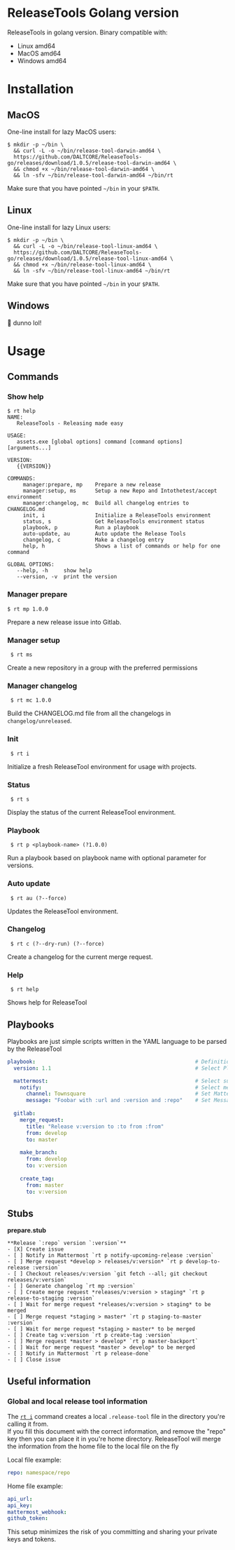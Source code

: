 ReleaseTools Golang version
=========

ReleaseTools in golang version. Binary compatible with:
 - Linux   amd64
 - MacOS   amd64
 - Windows amd64

# Installation

## MacOS
One-line install for lazy MacOS users:

```console
$ mkdir -p ~/bin \
  && curl -L -o ~/bin/release-tool-darwin-amd64 \
  https://github.com/DALTCORE/ReleaseTools-go/releases/download/1.0.5/release-tool-darwin-amd64 \
  && chmod +x ~/bin/release-tool-darwin-amd64 \
  && ln -sfv ~/bin/release-tool-darwin-amd64 ~/bin/rt
```

Make sure that you have pointed `~/bin` in your `$PATH`.

## Linux
One-line install for lazy Linux users:

```console
$ mkdir -p ~/bin \
  && curl -L -o ~/bin/release-tool-linux-amd64 \
  https://github.com/DALTCORE/ReleaseTools-go/releases/download/1.0.5/release-tool-linux-amd64 \
  && chmod +x ~/bin/release-tool-linux-amd64 \
  && ln -sfv ~/bin/release-tool-linux-amd64 ~/bin/rt
```

Make sure that you have pointed `~/bin` in your `$PATH`.

## Windows
:information_desk_person: dunno lol! 

# Usage

## Commands
### Show help
```terminal
$ rt help
NAME:
   ReleaseTools - Releasing made easy

USAGE:
   assets.exe [global options] command [command options] [arguments...]

VERSION:
   {{VERSION}}

COMMANDS:
     manager:prepare, mp    Prepare a new release
     manager:setup, ms      Setup a new Repo and Intothetest/accept environment
     manager:changelog, mc  Build all changelog entries to CHANGELOG.md
     init, i                Initialize a ReleaseTools environment
     status, s              Get ReleaseTools environment status
     playbook, p            Run a playbook
     auto-update, au        Auto update the Release Tools
     changelog, c           Make a changelog entry
     help, h                Shows a list of commands or help for one command

GLOBAL OPTIONS:
   --help, -h     show help
   --version, -v  print the version 
```

### Manager prepare
```terminal
$ rt mp 1.0.0
```

Prepare a new release issue into Gitlab.

### Manager setup
```terminal
 $ rt ms
```
 
Create a new repository in a group with the preferred permissions

### Manager changelog
```terminal
 $ rt mc 1.0.0
```

Build the CHANGELOG.md file from all the changelogs in `changelog/unreleased`.

### Init
```terminal
 $ rt i
```

Initialize a fresh ReleaseTool environment for usage with projects.

### Status
```terminal
 $ rt s
```

Display the status of the current ReleaseTool environment.

### Playbook
```terminal
 $ rt p <playbook-name> (?1.0.0)
```

Run a playbook based on playbook name with optional parameter for versions.

### Auto update
```terminal
 $ rt au (?--force)
```

Updates the ReleaseTool environment. 

### Changelog
```terminal
 $ rt c (?--dry-run) (?--force)
```

Create a changelog for the current merge request.

### Help
```terminal
 $ rt help
```

Shows help for ReleaseTool

## Playbooks
Playbooks are just simple scripts written in the YAML language to be parsed by the ReleaseTool
```yaml
playbook:                                                   # Definition for ReleaseTool 
  version: 1.1                                              # Select Playbook Parser version

  mattermost:                                               # Select subject Mattermost for the playbook parser
    notify:                                                 # Select method Notify for the playbook parser
      channel: Townsquare                                   # Set Mattermost channel
      message: "Foobar with :url and :version and :repo"    # Set Message to be send to the channel
      
  gitlab:
    merge_request:
      title: "Release v:version to :to from :from"
      from: develop
      to: master
      
    make_branch:
      from: develop
      to: v:version
      
    create_tag:
      from: master
      to: v:version
```

## Stubs
**prepare.stub**
```text
**Release `:repo` version `:version`**  
- [X] Create issue  
- [ ] Notify in Mattermost `rt p notify-upcoming-release :version`  
- [ ] Merge request *develop > releases/v:version* `rt p develop-to-release :version`  
- [ ] Checkout releases/v:version `git fetch --all; git checkout releases/v:version`  
- [ ] Generate changelog `rt mp :version`  
- [ ] Create merge request *releases/v:version > staging* `rt p release-to-staging :version`  
- [ ] Wait for merge request *releases/v:version > staging* to be merged  
- [ ] Merge request *staging > master* `rt p staging-to-master :version`  
- [ ] Wait for merge request *staging > master* to be merged  
- [ ] Create tag v:version `rt p create-tag :version`  
- [ ] Merge request *master > develop* `rt p master-backport`  
- [ ] Wait for merge request *master > develop* to be merged  
- [ ] Notify in Mattermost `rt p release-done`  
- [ ] Close issue  
```

## Useful information

### Global and local release tool information
The [`rt i`](#init) command creates a local `.release-tool` file in the directory you're calling it from.  
If you fill this document with the correct information, and remove the "repo" key then you can place it in 
you're home directory. ReleaseTool will merge the information from the home file to the local file on the fly

Local file example:
```yaml
repo: namespace/repo
```

Home file example:
```yaml
api_url: 
api_key: 
mattermost_webhook: 
github_token: 
```

This setup minimizes the risk of you committing and sharing your private keys and tokens.
